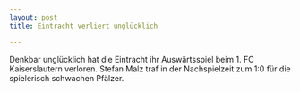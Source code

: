 ```yaml
---
layout: post
title: Eintracht verliert unglücklich

---
```


Denkbar unglücklich hat die Eintracht ihr Auswärtsspiel beim 1. FC Kaiserslautern verloren. Stefan Malz traf in der Nachspielzeit zum 1:0 für die spielerisch schwachen Pfälzer.


